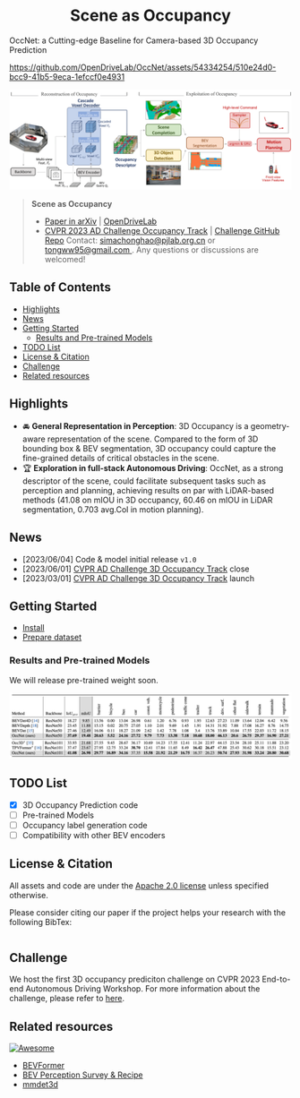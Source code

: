 <div align="center">   

<!-- omit in toc -->
# Scene as Occupancy
</div>
OccNet: a Cutting-edge Baseline for Camera-based 3D Occupancy Prediction

https://github.com/OpenDriveLab/OccNet/assets/54334254/510e24d0-bcc9-41b5-9eca-1efccf0e4931


![teaser](assets/figs/pipeline.PNG)


> **Scene as Occupancy**
> - [Paper in arXiv]() | [OpenDriveLab](https://opendrivelab.com) 
> - [CVPR 2023 AD Challenge Occupancy Track](https://opendrivelab.com/AD23Challenge.html#Track3) | [Challenge GitHub Repo](https://github.com/CVPR2023-3D-Occupancy-Prediction/CVPR2023-3D-Occupancy-Prediction)
> Contact: [simachonghao@pjlab.org.cn](mailto:simachonghao@pjlab.org.cn) or [tongww95@gmail.com ](mailto:tongww95@gmail.com). Any questions or discussions are welcomed! 


<!-- omit in toc -->
## Table of Contents
- [Highlights](#highlights)
- [News](#news)
- [Getting Started](#getting-started)
  - [Results and Pre-trained Models](#results-and-pre-trained-models)
- [TODO List](#todo-list)
- [License \& Citation](#license--citation)
- [Challenge](#challenge)
- [Related resources](#related-resources)

## Highlights
- :oncoming_automobile: **General Representation in Perception**: 3D Occupancy is a geometry-aware representation of the scene. Compared to the form of 3D bounding box & BEV segmentation,  3D occupancy could capture the fine-grained details of critical obstacles in the scene.
- :trophy: **Exploration in full-stack Autonomous Driving**: OccNet, as a strong descriptor of the scene, could facilitate subsequent tasks such as perception and planning, achieving results on par with LiDAR-based methods (41.08 on mIOU in 3D occupancy, 60.46 on mIOU in LiDAR segmentation, 0.703 avg.Col in motion planning).

## News
- [2023/06/04] Code & model initial release `v1.0`
- [2023/06/01] [CVPR AD Challenge 3D Occupancy Track](https://opendrivelab.com/AD23Challenge.html#Track3) close
- [2023/03/01] [CVPR AD Challenge 3D Occupancy Track](https://opendrivelab.com/AD23Challenge.html#Track3) launch

## Getting Started
- [Install](docs/install.md)
- [Prepare dataset](docs/prepare_dataset.md)

### Results and Pre-trained Models
We will release pre-trained weight soon.

![teaser](assets/figs/TABLE.png)


## TODO List
- [x] 3D Occupancy Prediction code
- [ ] Pre-trained Models
- [ ] Occupancy label generation code
- [ ] Compatibility with other BEV encoders

## License & Citation
All assets and code are under the [Apache 2.0 license](./LICENSE) unless specified otherwise.

Please consider citing our paper if the project helps your research with the following BibTex:
```bibtex
```

## Challenge
We host the first 3D occupancy prediciton challenge on CVPR 2023 End-to-end Autonomous Driving Workshop. For more information about the challenge, please refer to [here](https://github.com/CVPR2023-3D-Occupancy-Prediction/CVPR2023-3D-Occupancy-Prediction).

## Related resources
[![Awesome](https://awesome.re/badge.svg)](https://awesome.re)
- [BEVFormer](https://github.com/fundamentalvision/BEVFormer)
- [BEV Perception Survey & Recipe](https://github.com/OpenDriveLab/BEVPerception-Survey-Recipe)
- [mmdet3d](https://github.com/open-mmlab/mmdetection3d)
